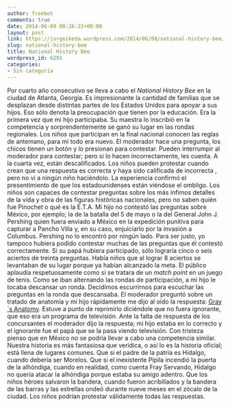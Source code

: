 ```yaml
---
author: freebot
comments: true
date: 2014-06-09 00:26:22+00:00
layout: post
link: https://jorgeikeda.wordpress.com/2014/06/08/national-history-bee/
slug: national-history-bee
title: National History Bee
wordpress_id: 6291
categories:
- Sin categoría
---
```


Por cuarto año consecutivo se lleva a cabo el _National History Bee_ en la ciudad de Atlanta, Georgia. Es impresionante la cantidad de familias que se desplazan desde distintas partes de los Estados Unidos para apoyar a sus hijos. Eso sólo denota la preocupación que tienen por la educación. 
Era la primera vez que mi hijo participaba. Su maestra lo inscribió en la competencia y sorprendentemente se ganó su lugar en las rondas regionales. 
Los niños que participan en la final nacional conocen las reglas de antemano, para mi todo era nuevo. El moderador hace una pregunta, los chicos tienen un botón y lo presionan para contestar. Pueden interrumpir al moderador para contestar; pero si lo hacen incorrectamente, les cuenta. A la cuarta vez, están descalificados.  Los niños pueden protestar cuando crean que una respuesta es correcta y haya sido calificada de incorrecta , pero no vi a ningún niño haciéndolo. 
La experiencia confirmó el presentimiento de que los estadounidenses están viéndose el ombligo. Los niños son capaces de contestar preguntas sobre los más ínfimos detalles de la vida y obra de las figuras históricas nacionales, pero no saben quién fue Pinochet o qué es la E.T.A. 
Mi hijo no contestó las preguntas sobre México, por ejemplo; la de la batalla del 5 de mayo o la del General John J. Pershing quien fuera enviado a México en la expedición punitiva para capturar a Pancho Villa y, en su caso, enjuiciarlo por la invasión a Columbus. Pershing no lo encontró por ningún lado. Para ser justo, yo tampoco hubiera podido contestar muchas de las preguntas que él contestó correctamente. Si su papá hubiera participado, sólo lograría cinco o seis aciertos de treinta preguntas. Había niños que al lograr 8 aciertos se levantaban de su lugar porque ya habían alcanzado la meta. El público  aplaudía respetuosamente como si se tratara de un _match point_ en un juego de tenis.
Como se iban alternando las rondas de participación, a mi hijo le tocaba descansar un ronda. Decidimos escurrirnos para escuchar las preguntas en la ronda que descansaba. El moderador preguntó sobre un tratado de anatomía y mi hijo rápidamente me dijo al oído la  respuesta: [Gray´s Anatomy](http://es.wikipedia.org/wiki/Anatom%C3%ADa_de_Gray). Estuve a punto de reprimirlo diciéndole que no fuera ignorante, que eso era un programa de televisión. Ante la falta de respuesta de los concursantes el moderador dijo la respuesta; mi hijo estaba en lo correcto y el ignorante fue el papá que se la pasa viendo televisión. 
Con tristeza pienso que en México no se podría llevar a cabo una competencia similar. Nuestra historia es más fantasiosa que verídica, o así lo es la historia oficial; está llena de lugares comunes. Que si el padre de la patria es Hidalgo, cuando debería ser Morelos. Que si el inexistente Pípila incendió la puerta de la alhóndiga, cuando en realidad, como cuenta Fray Servando, Hidalgo no quería atacar la alhóndiga porque estaba su amigo adentro. Que los niños héroes salvaron la bandera, cuando fueron acribillados y la bandera de las barras y las estrellas ondeó durante nueve meses en el zócalo de la ciudad. Los niños podrían  protestar válidamente todas las respuestas. 


